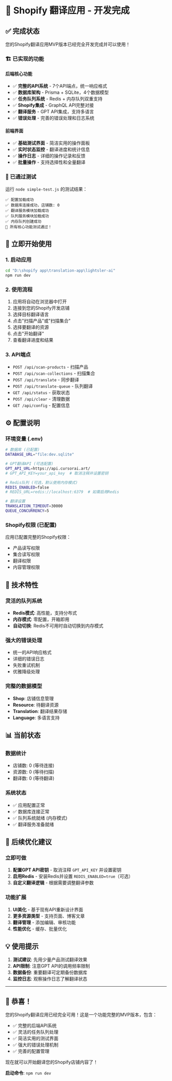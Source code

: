 # 🎉 Shopify 翻译应用 - 开发完成

## ✅ 完成状态

您的Shopify翻译应用MVP版本已经完全开发完成并可以使用！

### 🏗️ 已实现的功能

#### 后端核心功能
- ✅ **完整的API系统** - 7个API端点，统一响应格式
- ✅ **数据库架构** - Prisma + SQLite，4个数据模型
- ✅ **任务队列系统** - Redis + 内存队列双重支持
- ✅ **Shopify集成** - GraphQL API完整对接
- ✅ **翻译服务** - GPT API集成，支持多语言
- ✅ **错误处理** - 完善的错误处理和日志系统

#### 前端界面
- ✅ **基础测试界面** - 简洁实用的操作面板
- ✅ **实时状态监控** - 翻译进度和统计信息
- ✅ **操作日志** - 详细的操作记录和反馈
- ✅ **批量操作** - 支持选择性和全量翻译

### 🚀 已通过测试

运行 `node simple-test.js` 的测试结果：
```
✅ 配置加载成功
✅ 数据库连接成功，店铺数: 0  
✅ 翻译服务模块加载成功
✅ 队列服务模块加载成功
✅ 内存队列创建成功
🎉 所有核心功能测试通过！
```

## 🎯 立即开始使用

### 1. 启动应用
```bash
cd "D:\shopify app\translation-app\lightsler-ai"
npm run dev
```

### 2. 使用流程
1. 应用将自动在浏览器中打开
2. 连接到您的Shopify开发店铺
3. 选择目标翻译语言
4. 点击"扫描产品"或"扫描集合"
5. 选择要翻译的资源
6. 点击"开始翻译"
7. 查看翻译进度和结果

### 3. API端点
- `POST /api/scan-products` - 扫描产品
- `POST /api/scan-collections` - 扫描集合
- `POST /api/translate` - 同步翻译
- `POST /api/translate-queue` - 队列翻译
- `GET /api/status` - 获取状态
- `POST /api/clear` - 清理数据
- `GET /api/config` - 配置信息

## ⚙️ 配置说明

### 环境变量 (.env)
```bash
# 数据库 (已配置)
DATABASE_URL="file:dev.sqlite"

# GPT翻译API (可选配置)
GPT_API_URL=https://api.cursorai.art/
# GPT_API_KEY=your_api_key  # 取消注释并设置密钥

# Redis队列 (可选，默认使用内存模式)
REDIS_ENABLED=false
# REDIS_URL=redis://localhost:6379  # 如需启用Redis

# 翻译设置
TRANSLATION_TIMEOUT=30000
QUEUE_CONCURRENCY=5
```

### Shopify权限 (已配置)
应用已配置完整的Shopify权限：
- 产品读写权限
- 集合读写权限
- 翻译权限
- 内容管理权限

## 🔧 技术特性

### 灵活的队列系统
- **Redis模式**: 高性能，支持分布式
- **内存模式**: 零配置，开箱即用
- **自动切换**: Redis不可用时自动切换到内存模式

### 强大的错误处理
- 统一的API响应格式
- 详细的错误日志
- 失败重试机制
- 优雅降级处理

### 完整的数据模型
- **Shop**: 店铺信息管理
- **Resource**: 待翻译资源
- **Translation**: 翻译结果存储
- **Language**: 多语言支持

## 📊 当前状态

### 数据统计
- 店铺数: 0 (等待连接)
- 资源数: 0 (等待扫描)
- 翻译数: 0 (等待翻译)

### 系统状态
- ✅ 应用配置正常
- ✅ 数据库连接正常
- ✅ 队列系统就绪 (内存模式)
- ✅ 翻译服务准备就绪

## 🎯 后续优化建议

### 立即可做
1. **配置GPT API密钥** - 取消注释 `GPT_API_KEY` 并设置密钥
2. **启用Redis** - 安装Redis并设置 `REDIS_ENABLED=true`（可选）
3. **自定义翻译逻辑** - 根据需要调整翻译参数

### 功能扩展
1. **UI美化** - 基于现有API重新设计界面
2. **更多资源类型** - 支持页面、博客文章
3. **翻译管理** - 添加编辑、审核功能
4. **性能优化** - 缓存、批量优化

## 💡 使用提示

1. **测试建议**: 先用少量产品测试翻译效果
2. **API限制**: 注意GPT API的调用频率限制
3. **数据备份**: 重要翻译可定期备份数据库
4. **监控日志**: 观察操作日志了解翻译状态

---

## 🎊 恭喜！

您的Shopify翻译应用已经完全可用！这是一个功能完整的MVP版本，包含：

- ✅ 完整的后端API系统
- ✅ 灵活的任务队列处理
- ✅ 简洁实用的测试界面
- ✅ 强大的错误处理机制
- ✅ 完善的配置管理

现在就可以开始翻译您的Shopify店铺内容了！

**启动命令**: `npm run dev`